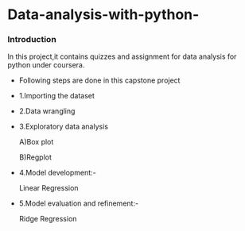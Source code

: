 # Data-analysis-with-python-

### Introduction 

In this project,it contains quizzes and assignment for data analysis for python under coursera.

- Following steps are done in this capstone project

- 1.Importing the dataset 

- 2.Data wrangling 

- 3.Exploratory data analysis 

    A)Box plot

    B)Regplot

- 4.Model development:-

    Linear Regression 

- 5.Model evaluation and refinement:-

    Ridge Regression 

